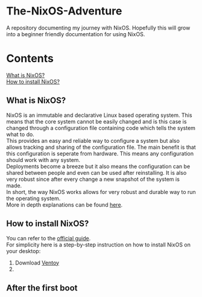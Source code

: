 # The-NixOS-Adventure
A repository documenting my journey with NixOS. Hopefully this will grow into a beginner friendly documentation for using NixOS.

# Contents
[What is NixOS?](https://github.com/mrgnex/The-NixOS-Adventure/edit/main/README.md#what-is-nixos)  
[How to install NixOS?](https://github.com/mrgnex/The-NixOS-Adventure/edit/main/README.md#how-to-install-nixos)

## What is NixOS?
NixOS is an immutable and declarative Linux based operating system. This means that the core system cannot be easily changed and is this case is changed through a configuration file containing code which tells the system what to do.  
This provides an easy and reliable way to configure a system but also allows tracking and sharing of the configuration file. The main benefit is that this configuration is seperate from hardware. This means any configuration should work with any system.  
Deployments become a breeze but it also means the configuration can be shared between people and even can be used after reinstalling. It is also very robust since after every change a new snapshot of the system is made.  
In short, the way NixOS works allows for very robust and durable way to run the operating system.  
More in depth explanations can be found [here](https://www.youtube.com/watch?v=9OMDnZWXjn4).  

## How to install NixOS?
You can refer to the [official guide](https://nixos.org/manual/nixos/stable/index.html#ch-installation).  
For simplicity here is a step-by-step instruction on how to install NixOS on your desktop:  
1. Download [Ventoy](https://www.ventoy.net/en/download.html)
2. 

## After the first boot
